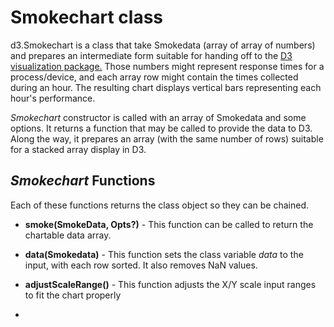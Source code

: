 # Smokechart class

d3.Smokechart is a class that take Smokedata (array of array of numbers) and prepares an intermediate form suitable for handing off to the [D3 visualization package.](https:/d3js.org)
Those numbers might represent response times for a process/device, and each array row might contain the times collected during an hour.
The resulting chart displays vertical bars representing each hour's performance.

*Smokechart* constructor is called with an array of Smokedata and some options.
It returns a function that may be called to provide the data to D3.
Along the way, it prepares an array (with the same number of rows) suitable for a stacked array display in D3.

## *Smokechart* Functions

Each of these functions returns the class object so they can be chained.

* **smoke(SmokeData, Opts?)** - This function can be called to return the chartable data array.

* **data(Smokedata)** - This function sets the class variable *data* to the input, with each row sorted.
It also removes NaN values.

* **adjustScaleRange()** - This function adjusts the X/Y scale input ranges to fit the chart properly
* 



